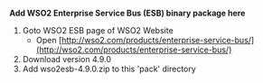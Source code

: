 **Add WSO2 Enterprise Service Bus (ESB) binary package here**
  1. Goto WSO2 ESB page of WSO2 Website
       - Open [http://wso2.com/products/enterprise-service-bus/](http://wso2.com/products/enterprise-service-bus/)
  2. Download version 4.9.0
  3. Add wso2esb-4.9.0.zip to this 'pack' directory